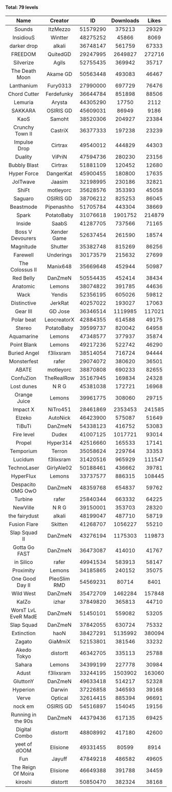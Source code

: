 #### Total: 79 levels

| Name | Creator | ID | Downloads | Likes |
|:---:|:---:|:---:|:---:|:---:|
| Sounds | ItzMezzo | 51579290 | 375213 | 29329
| InsidiouS | Wintter | 48275252 | 45866 | 8069
| darker drop | alkali | 36748147 | 561759 | 67333
| FREEDOM | QuitedGD | 29247995 | 2649827 | 272716
| Silverize | Agils | 52755435 | 369942 | 35717
| The Death Moon | Akame GD | 50563448 | 493083 | 46467
| Lanthanium | Fury0313 | 27990000 | 697729 | 76476
| Chord Cutter | Ferdefunky | 36644784 | 851898 | 88506
| Lemuria | Arysta | 44305290 | 17750 | 2112
| SAKKARA | OSIRIS GD | 45609031 | 86949 | 9186
| KaoS | Samoht | 38520306 | 204927 | 23384
| Crunchy Town II | CastriX | 36377333 | 197238 | 23239
| Impulse Drop  | Cirtrax | 49540012 | 444829 | 44303
| Duality | ViPriN | 47594736 | 280230 | 23156
| Bubbly Blast | Cirtrax | 51881109 | 120452 | 12680
| Hyper Force | DangerKat | 45900455 | 180800 | 17635
| JolTwave | Jaasim | 32198995 | 230186 | 32821
| ShiFt | motleyorc | 35628576 | 353393 | 45058
| Saguaro | OSIRIS GD | 38706212 | 825253 | 86045
| Beastmode | Pipenashho | 51705784 | 443304 | 38669
| Spark | PotatoBaby | 31076618 | 1901752 | 214879
| Inside | SaabS | 41287705 | 737566 | 71165
| Boss V Devourers | Xender Game | 52637454 | 261590 | 18574
| Magnitude | Shutter | 35382748 | 815269 | 86256
| Farewell | Underings | 30173579 | 215632 | 27699
| The Colossus II | Manix648 | 35669648 | 452944 | 50987
| Red Belly | DanZmeN | 50554435 | 452414 | 38434
| Anatomic | Lemons | 38074822 | 391785 | 44636
| Wack | Yendis | 52356195 | 605026 | 59812
| Distinctive | JerkRat | 40257022 | 193027 | 17063
| Gear III | GD Jose | 36346514 | 1119985 | 117021
| Polar beat | LeocreatorX | 42884355 | 614588 | 49175
| Stereo | PotatoBaby | 39599737 | 820042 | 64958
| Aquamarine | Lemons | 47348577 | 377937 | 35874
| Point Blank | Lemons | 49217236 | 522742 | 46290
| Buried Angel | f3lixsram | 38514054 | 716724 | 94444
| Monsterfest | rafer | 29074072 | 380620 | 36501
| ABATE | motleyorc | 38870808 | 690233 | 82655
| ConfuZion | TheRealRow | 35167945 | 169834 | 24328
| Lost dunes | N R G | 45381038 | 172721 | 16968
| Orange Juice | Lemons | 39961775 | 308060 | 29715
| Impact X | NiTro451 | 28461869 | 2353453 | 241585
| Elzeko | AutoNick | 46423900 | 575087 | 51649
| TiBuTi | DanZmeN | 54338123 | 416752 | 53083
| Fire level | Dudex | 41007125 | 1017721 | 93014
| Propel | Hyper314 | 42516660 | 165533 | 17141
| Temporium | Terron | 35058624 | 229764 | 33353
| Lucidum | f3lixsram | 31420516 | 965929 | 111547
| TechnoLaser | GirlyAle02 | 50188461 | 436662 | 39781
| HyperFlux | Lemons | 33737577 | 886315 | 108445
| Despacito OMG OwO | DanZmeN | 48359768 | 654837 | 59762
| Turbine | rafer | 25840344 | 663332 | 64225
| NewVille | N R G | 39150001 | 353703 | 28320
| the fairydust | alkali | 48199047 | 487710 | 58719
| Fusion Flare | Skitten | 41268707 | 1056227 | 55210
| Slap Squad II | DanZmeN | 43276194 | 1175303 | 119873
| Gotta Go FAST | DanZmeN | 36473087 | 414010 | 41767
| in Silico | rafer | 49941534 | 583913 | 58147
| Proximity | Lemons | 34185865 | 240152 | 35075
| One Good Day II | PleoSlim RMD | 54569231 | 80714 | 8401
| Wild West | DanZmeN | 35472709 | 1462284 | 157848
| KaIZo | izhar | 37849820 | 365813 | 44710
| WorsT LvL EveR MadE | DanZmeN | 51450101 | 559082 | 53205
| Slap Squad | DanZmeN | 37842055 | 630724 | 75332
| Extinction | haoN | 38427291 | 5135992 | 380094
| Zagato | GiaMmiX | 52153801 | 381546 | 33232
| Akedo Tokyo | distortt | 46342705 | 335113 | 25788
| Sahara | Lemons | 34399199 | 227778 | 30984
| Adust | f3lixsram | 33244195 | 1503902 | 163060
| GluttonY | DanZmeN | 49633418 | 514217 | 52328
| Hyperion | Darwin | 37226858 | 346593 | 39168
| Verve | Optical | 32614415 | 885394 | 96691
| nock em | OSIRIS GD | 54516897 | 154045 | 19156
| Running in the 90s | DanZmeN | 44379436 | 617135 | 69425
| Digital Combo | distortt | 48808992 | 417180 | 42600
| yeet of dOOM | Elisione | 49331455 | 80599 | 8914
| Fun | Jayuff | 47849218 | 486582 | 49605
| The Reign Of Moira | Elisione | 46649388 | 391788 | 34459
| kiroshi | distortt | 50850470 | 382324 | 38168
